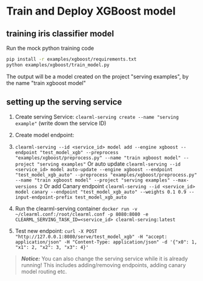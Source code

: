 # Train and Deploy XGBoost model

## training iris classifier model

Run the mock python training code
```bash
pip install -r examples/xgboost/requirements.txt 
python examples/xgboost/train_model.py
```

The output will be a model created on the project "serving examples", by the name "train xgboost model"

## setting up the serving service

1. Create serving Service: `clearml-serving create --name "serving example"` (write down the service ID)
2. Create model endpoint: 

3. `clearml-serving --id <service_id> model add --engine xgboost --endpoint "test_model_xgb" --preprocess "examples/xgboost/preprocess.py" --name "train xgboost model" --project "serving examples"`
Or auto update 
`clearml-serving --id <service_id> model auto-update --engine xgboost --endpoint "test_model_xgb_auto" --preprocess "examples/xgboost/preprocess.py" --name "train xgboost model" --project "serving examples" --max-versions 2`
Or add Canary endpoint
`clearml-serving --id <service_id> model canary --endpoint "test_model_xgb_auto" --weights 0.1 0.9 --input-endpoint-prefix test_model_xgb_auto`

4. Run the clearml-serving container `docker run -v ~/clearml.conf:/root/clearml.conf -p 8080:8080 -e CLEARML_SERVING_TASK_ID=<service_id> clearml-serving:latest`
5. Test new endpoint: `curl -X POST "http://127.0.0.1:8080/serve/test_model_xgb" -H "accept: application/json" -H "Content-Type: application/json" -d '{"x0": 1, "x1": 2, "x2": 3, "x3": 4}'`

> **_Notice:_**  You can also change the serving service while it is already running!
This includes adding/removing endpoints, adding canary model routing etc.
